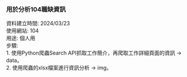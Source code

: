 ### 用於分析104職缺資訊

資料建立時間: 2024/03/23 <br>
使用網站: 104 <br>
用途: 個人用<br>
步驟: <br>
    1. 使用Python爬蟲Search API抓取工作簡介，再爬取工作詳細頁面的資訊 -> data。<br>
    2. 使用爬蟲的xlsx檔案進行資訊分析 -> img。